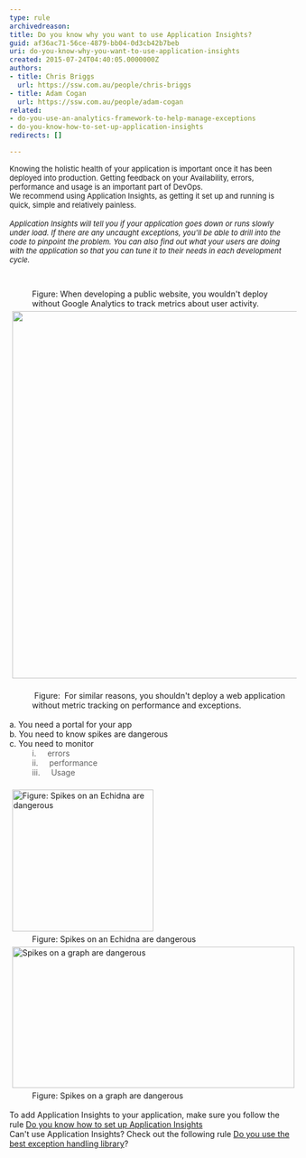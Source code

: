 ```yaml
---
type: rule
archivedreason: 
title: Do you know why you want to use Application Insights?
guid: af36ac71-56ce-4879-bb04-0d3cb42b7beb
uri: do-you-know-why-you-want-to-use-application-insights
created: 2015-07-24T04:40:05.0000000Z
authors:
- title: Chris Briggs
  url: https://ssw.com.au/people/chris-briggs
- title: Adam Cogan
  url: https://ssw.com.au/people/adam-cogan
related:
- do-you-use-an-analytics-framework-to-help-manage-exceptions
- do-you-know-how-to-set-up-application-insights
redirects: []

---
```



<div><font size="2"> Knowing the holistic health of your application is important once it has been deployed into production. Getting feedback on your Availability, errors, performance and usage is an important part of DevOps.<br>We recommend using Application Insights, as getting it set up and running is quick, simple and relatively painless.</font></div><div><font size="2"></font>&#160;</div><div><font size="2"> <em>Application Insights will tell you if your application goes down or runs slowly under load. If there are any uncaught exceptions, you'll be able to drill into the code to pinpoint the problem. You can also find out what your users are doing with the application so that you can tune it to their needs in each development cycle.&#160;&#160;</em> </font></div>
<br><excerpt class='endintro'></excerpt><br>
<div><img src="/PublishingImages/Google-analytics.png" alt="" style="margin&#58;5px;" /> 
   <dd class="ssw15-rteElement-FigureNormal">Figure&#58;&#160;​When developing a public website, you wouldn't deploy without Google Analytics to track metrics about user activity.​​</dd></div><div><img src="/PublishingImages/App-Insights-Dashboard.png" alt="" style="margin&#58;5px;width&#58;650px;" />&#160;</div><dd class="ssw15-rteElement-FigureGood">​​​&#160;Figure&#58; &#160;​For similar reasons, you shouldn't deploy a web application without metric tracking on performance and exceptions.</dd><div>&#160;</div><div><div>a.<span class="Apple-tab-span" style="white-space&#58;pre;"> </span>You need a portal for your app</div><div>b.<span class="Apple-tab-span" style="white-space&#58;pre;"> </span>You need to know spikes are dangerous</div><div>c.<span class="Apple-tab-span" style="white-space&#58;pre;"> </span>You need to monitor</div></div><blockquote style="margin&#58;0px 0px 0px 40px;border&#58;none;padding&#58;0px;"><div><div>​i.<span class="Apple-tab-span" style="white-space&#58;pre;"> </span> &#160; &#160;errors</div></div><div><div>ii.<span class="Apple-tab-span" style="white-space&#58;pre;"> </span> &#160; &#160;performance</div></div><div><div>iii.<span class="Apple-tab-span" style="white-space&#58;pre;"> </span> &#160; &#160;Usage</div></div></blockquote><div><div> 
      <br>
      <img src="http&#58;//www.abc.net.au/reslib/200909/r437355_2104314.jpg" alt="Figure&#58; Spikes on an Echidna are dangerous " style="margin&#58;5px;width&#58;250px;height&#58;251px;" /> 
      <dd class="ssw15-rteElement-FigureGood">​Figure&#58; Spikes on an Echidna are dangerous&#160;</dd></div> 
   </div><div><div>
      <img src="https&#58;//redoubtreporter.files.wordpress.com/2011/07/sockeye-daily-count.jpg" alt="Spikes on a graph are dangerous" style="margin&#58;5px;width&#58;500px;height&#58;250px;" /> 
      <dd class="ssw15-rteElement-FigureGood">​Figure&#58; Spikes on a graph are dangerous</dd></div></div><div><br> 
</div><div>To add Application Insights to your application, make sure you follow the rule 
   <a href="/_layouts/15/FIXUPREDIRECT.ASPX?WebId=3dfc0e07-e23a-4cbb-aac2-e778b71166a2&amp;TermSetId=07da3ddf-0924-4cd2-a6d4-a4809ae20160&amp;TermId=68f64a3a-78ec-49f6-87ed-7ee92af1c809">Do you know how to set up Application Insights</a><br>Can't use Application Insights? Check out the following rule 
   <a href="/_layouts/15/FIXUPREDIRECT.ASPX?WebId=3dfc0e07-e23a-4cbb-aac2-e778b71166a2&amp;TermSetId=07da3ddf-0924-4cd2-a6d4-a4809ae20160&amp;TermId=8c5a1235-d169-4164-92a1-08812c26fc22">Do you use the best exception handling library</a>​?<br></div>


